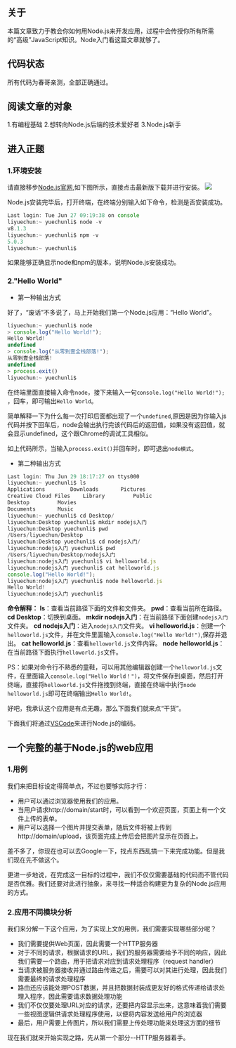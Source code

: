 
## 关于 
本篇文章致力于教会你如何用Node.js来开发应用，过程中会传授你所有所需的“高级”JavaScript知识。Node入门看这篇文章就够了。

## 代码状态

所有代码为春哥亲测，全部正确通过。

## 阅读文章的对象

1.有编程基础
2.想转向Node.js后端的技术爱好者
3.Node.js新手

## 进入正题

### 1.环境安装

请直接移步[Node.js官网](https://nodejs.org/en/),如下图所示，直接点击最新版下载并进行安装。
![](http://osazvg3ch.bkt.clouddn.com/nodejs.png)

Node.js安装完毕后，打开终端，在终端分别输入如下命令，检测是否安装成功。

```js
Last login: Tue Jun 27 09:19:38 on console
liyuechun:~ yuechunli$ node -v
v8.1.3
liyuechun:~ yuechunli$ npm -v
5.0.3
liyuechun:~ yuechunli$ 
```

如果能够正确显示node和npm的版本，说明Node.js安装成功。

### 2."Hello World"

- 第一种输出方式

好了，“废话”不多说了，马上开始我们第一个Node.js应用：“Hello World”。

```js
liyuechun:~ yuechunli$ node
> console.log("Hello World!");
Hello World!
undefined
> console.log("从零到壹全栈部落!");
从零到壹全栈部落!
undefined
> process.exit()
liyuechun:~ yuechunli$ 
```

在终端里面直接输入命令`node`，接下来输入一句`console.log("Hello World!");` ，回车，即可输出`Hello World`。

简单解释一下为什么每一次打印后面都出现了一个`undefined`,原因是因为你输入js代码并按下回车后，node会输出执行完该代码后的返回值，如果没有返回值，就会显示undefined，这个跟Chrome的调试工具相似。

如上代码所示，当输入`process.exit()`并回车时，即可退出`node模式`。

- 第二种输出方式

```js
Last login: Thu Jun 29 18:17:27 on ttys000
liyuechun:~ yuechunli$ ls
Applications		Downloads		Pictures
Creative Cloud Files	Library			Public
Desktop			Movies
Documents		Music
liyuechun:~ yuechunli$ cd Desktop/
liyuechun:Desktop yuechunli$ mkdir nodejs入门
liyuechun:Desktop yuechunli$ pwd
/Users/liyuechun/Desktop
liyuechun:Desktop yuechunli$ cd nodejs入门/
liyuechun:nodejs入门 yuechunli$ pwd
/Users/liyuechun/Desktop/nodejs入门
liyuechun:nodejs入门 yuechunli$ vi helloworld.js
liyuechun:nodejs入门 yuechunli$ cat helloworld.js 
console.log("Hello World!");
liyuechun:nodejs入门 yuechunli$ node helloworld.js 
Hello World!
liyuechun:nodejs入门 yuechunli$ 
```

**命令解释：**
**ls**：查看当前路径下面的文件和文件夹。
**pwd**：查看当前所在路径。
**cd Desktop**：切换到桌面。
**mkdir nodejs入门**：在当前路径下面创建`nodejs入门`文件夹。
**cd nodejs入门**：进入`nodejs入门`文件夹。
**vi helloworld.js**：创建一个`helloworld.js`文件，并在文件里面输入`console.log("Hello World!")`,保存并退出。
**cat helloworld.js**：查看`helloworld.js`文件内容。
**node helloworld.js**：在当前路径下面执行`helloworld.js`文件。

PS：如果对命令行不熟悉的童鞋，可以用其他编辑器创建一个`helloworld.js`文件，在里面输入`console.log("Hello World！")`，将文件保存到桌面，然后打开终端，直接将`helloworld.js`文件拖拽到终端，直接在终端中执行`node helloworld.js`即可在终端输出`Hello World!`。

好吧，我承认这个应用是有点无趣，那么下面我们就来点“干货”。

下面我们将通过[VSCode](https://code.visualstudio.com/)来进行Node.js的编码。

## 一个完整的基于Node.js的web应用

### 1.用例

我们来把目标设定得简单点，不过也要够实际才行：

- 用户可以通过浏览器使用我们的应用。
- 当用户请求http://domain/start时，可以看到一个欢迎页面，页面上有一个文件上传的表单。
- 用户可以选择一个图片并提交表单，随后文件将被上传到http://domain/upload，该页面完成上传后会把图片显示在页面上。

差不多了，你现在也可以去Google一下，找点东西乱搞一下来完成功能。但是我们现在先不做这个。

更进一步地说，在完成这一目标的过程中，我们不仅仅需要基础的代码而不管代码是否优雅。我们还要对此进行抽象，来寻找一种适合构建更为复杂的Node.js应用的方式。

### 2.应用不同模块分析

我们来分解一下这个应用，为了实现上文的用例，我们需要实现哪些部分呢？

- 我们需要提供Web页面，因此需要一个HTTP服务器
- 对于不同的请求，根据请求的URL，我们的服务器需要给予不同的响应，因此我们需要一个路由，用于把请求对应到请求处理程序（request handler）
- 当请求被服务器接收并通过路由传递之后，需要可以对其进行处理，因此我们需要最终的请求处理程序
- 路由还应该能处理POST数据，并且把数据封装成更友好的格式传递给请求处理入程序，因此需要请求数据处理功能
- 我们不仅仅要处理URL对应的请求，还要把内容显示出来，这意味着我们需要一些视图逻辑供请求处理程序使用，以便将内容发送给用户的浏览器
- 最后，用户需要上传图片，所以我们需要上传处理功能来处理这方面的细节

现在我们就来开始实现之路，先从第一个部分--HTTP服务器着手。